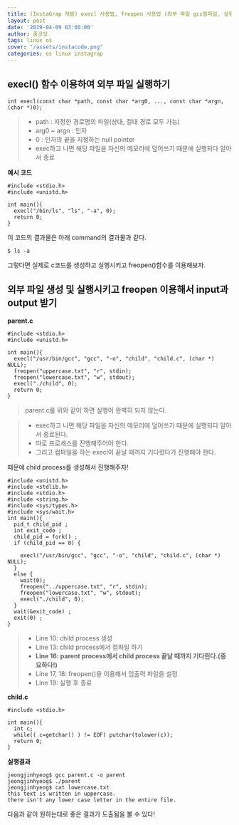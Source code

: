 ```yaml
---
title: (InstaGrap 개발) execl 사용법, freopen 사용법 (외부 파일 gcc컴파일, 실행 C예제코드)
layout: post
date: '2019-04-09 03:00:00'
author: 줌코딩
tags: linux os
cover: "/assets/instacode.png"
categories: os linux instagrap
---
```



## execl() 함수 이용하여 외부 파일 실행하기


    int execl(const char *path, const char *arg0, ..., const char *argn, (char *)0);

>* path : 지정한 경로명의 파일(상대, 절대 경로 모두 가능)
>* arg0 ~ argn : 인자
>* 0 : 인자의 끝을 지정하는 null pointer
>* exec하고 나면 해당 파일을 자신의 메모리에 덮어쓰기 때문에 실행되다 알아서 종료

**예시 코드**


    #include <stdio.h>
    #include <unistd.h>
    
    int main(){
      execl("/bin/ls", "ls", "-a", 0);
      return 0;
    }

이 코드의 결과물은 아래 command의 결과물과 같다.


    $ ls -a


그렇다면 실제로 c코드를 생성하고 실행시키고 freopen()함수를 이용해보자.


## 외부 파일 생성 및 실행시키고 freopen 이용해서 input과 output 받기

**parent.c**


    #include <stdio.h>
    #include <unistd.h>
    
    int main(){
      execl("/usr/bin/gcc", "gcc", "-o", "child", "child.c", (char *) NULL);
      freopen("uppercase.txt", "r", stdin);
      freopen("lowercase.txt", "w", stdout);
      execl("./child", 0);
      return 0;
    }


>  parent.c를 위와 같이 하면 실행이 완벽히 되지 않는다.

>* exec하고 나면 해당 파일을 자신의 메모리에 덮어쓰기 때문에 실행되다 알아서 종료된다.
>* 따로 프로세스를 진행해주어야 한다.
>* 그리고 컴파일을 하는 execl이 끝날 때까지 기다렸다가 진행해야 한다.

때문에 child process를 생성해서 진행해주자!


    #include <unistd.h>
    #include <stdlib.h>
    #include <stdio.h>
    #include <string.h>
    #include <sys/types.h>
    #include <sys/wait.h>
    int main(){
      pid_t child_pid ;
      int exit_code ;
      child_pid = fork() ;
      if (child_pid == 0) {
        
        execl("/usr/bin/gcc", "gcc", "-o", "child", "child.c", (char *) NULL);
      }
      else {
        wait(0);
        freopen("../uppercase.txt", "r", stdin);
        freopen("lowercase.txt", "w", stdout);
        execl("./child", 0);
      }
      wait(&exit_code) ;
      exit(0) ;
    }

>* Line 10: child process 생성
>* Line 13: child process에서 컴파일 하기
>* **Line 16: parent process에서 child process 끝날 때까지 기다린다.(중요하다!)**
>* Line 17, 18: freopen()을 이용해서 입출력 파일을 설정
>* Line 19: 실행 후 종료

**child.c**


    #include <stdio.h>
    
    int main(){
      int c;
      while(( c=getchar() ) != EOF) putchar(tolower(c));
      return 0;
    }

**실행결과**


    jeongjinhyeog$ gcc parent.c -o parent
    jeongjinhyeog$ ./parent
    jeongjinhyeog$ cat lowercase.txt 
    this text is written in uppercase.
    there isn't any lower case letter in the entire file.

다음과 같이 원하는대로 좋은 결과가 도출됨을 볼 수 있다!

